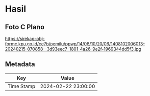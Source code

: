 # Hasil

## Foto C Plano

https://sirekap-obj-formc.kpu.go.id/ce7b/pemilu/ppwp/14/08/10/20/06/1408102006013-20240215-070858--3d93eec7-1801-4a26-9e2f-1969344dd5f3.jpg


## Metadata

| Key        | Value               |
| ---------- | ------------------- |
| Time Stamp | 2024-02-22 23:00:00 |



